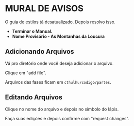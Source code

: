 # MURAL DE AVISOS

O guia de estilos tá desatualizado. Depois resolvo isso.

* **Terminar o Manual.**
* **Nome Provisório - As Montanhas da Loucura**

## Adicionando Arquivos

Vá pro diretório onde você deseja adicionar o arquivo.

Clique em "add file".

Arquivos das fases ficam em `cthulhu/codigo/partes`.

## Editando Arquivos

Clique no nome do arquivo e depois no símbolo do lápis.

Faça suas edições e depois confirme com "request changes".
